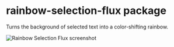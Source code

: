 # rainbow-selection-flux package

Turns the background of selected text into a color-shifting rainbow.

![Rainbow Selection Flux screenshot](https://f.cloud.github.com/assets/69169/2290250/c35d867a-a017-11e3-86be-cd7c5bf3ff9b.gif)
